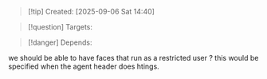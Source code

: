 
>[!tip] Created: [2025-09-06 Sat 14:40]

>[!question] Targets: 

>[!danger] Depends: 

we should be able to have faces that run as a restricted user ?
this would be specified when the agent header does htings.